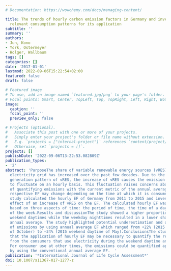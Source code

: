 ```yaml
---
# Documentation: https://wowchemy.com/docs/managing-content/

title: The trends of hourly carbon emission factors in Germany and investigation on
  relevant consumption patterns for its application
subtitle: ''
summary: ''
authors:
- Jun, Kono
- York, Ostermeyer
- Holger, Wallbaum
tags: []
categories: []
date: '2017-01-01'
lastmod: 2022-09-06T15:22:54+02:00
featured: false
draft: false

# Featured image
# To use, add an image named `featured.jpg/png` to your page's folder.
# Focal points: Smart, Center, TopLeft, Top, TopRight, Left, Right, BottomLeft, Bottom, BottomRight.
image:
  caption: ''
  focal_point: ''
  preview_only: false

# Projects (optional).
#   Associate this post with one or more of your projects.
#   Simply enter your project's folder or file name without extension.
#   E.g. `projects = ["internal-project"]` references `content/project/deep-learning/index.md`.
#   Otherwise, set `projects = []`.
projects: []
publishDate: '2022-09-06T13:22:53.082809Z'
publication_types:
- '2'
abstract: 'PurposeThe share of variable renewable energy sources (vRES) in the German
  electricity grid has increased over the past few decades. Due to the nature of the
  generation pattern of vRES, the increase of vRES causes the emission factor (EF)
  to fluctuate on an hourly basis. This fluctuation raises concerns about the accuracy
  of quantifying emissions with the current metric of the annual average EF as the
  respective EF may change depending on the time at which it is consumed.MethodsThe
  study calculated the hourly EF of Germany from 2011 to 2015 and investigated the
  effect of an increase of vRES on the EF. The calculated hourly EF was clustered
  based on three aspects of time: the period of time, the time of a day, and the day
  of the week.Results and discussionThe study showed a higher proportion of vRES on
  weekend daytimes while the weekday nighttimes resulted in a lower share than the
  annual average. The study highlighted potential underestimation and overestimation
  of emissions by using annual average EF which ranged from +22% (2015 weekday nighttime
  of October) to −34% (2015 weekend daytime of May).ConclusionsThe study suggested
  that the application of hourly EF may be necessary to quantify the respective emission
  from the consumers that use electricity during the weekend daytime and weekend nighttime.
  For consumer use at other times, the emissions could be quantified appropriately
  by using the conventional annual average EF.  '
publication: '*International Journal of Life Cycle Assessment*'
doi: 10.1007/s11367-017-1277-z
---
```

